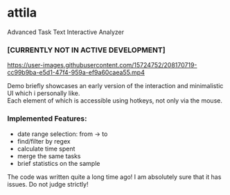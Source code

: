 # attila
Advanced Task Text Interactive Analyzer

### [CURRENTLY NOT IN ACTIVE DEVELOPMENT]
https://user-images.githubusercontent.com/15724752/208170719-cc99b9ba-e5d1-47f4-959a-ef9a60caea55.mp4

Demo briefly showcases an early version of the interaction and minimalistic UI which i personally like.\
Each element of which is accessible using hotkeys, not only via the mouse.

### Implemented Features:
- date range selection: from -> to
- find/filter by regex
- calculate time spent
- merge the same tasks
- brief statistics on the sample

The code was written quite a long time ago!
I am absolutely sure that it has issues.
Do not judge strictly!
